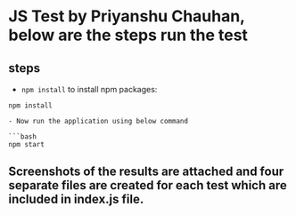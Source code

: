 # JS Test by Priyanshu Chauhan, below are the steps run the test

## steps

- `npm install` to install npm packages:

```
npm install
```

```
- Now run the application using below command

```bash
npm start
```

## Screenshots of the results are attached and four separate files are created for each test which are included in index.js file.


